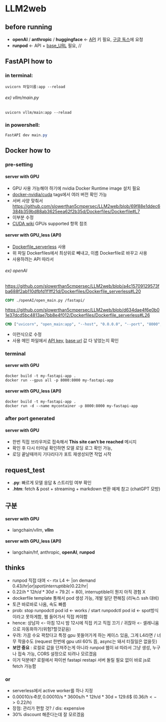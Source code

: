 # LLM2web


## before running
- **openAI** / **anthropic** / **huggingface** <- <ins>API</ins> 키 필요, [구글 독스](https://docs.google.com/document/d/1d9dwWi_1I1ka3cJxiVDRBJ3--9gN7M3svROZjlENnLw/edit?usp=drivesdk)에 요청
- **runpod** <- API + <ins>base_URL</ins> 필요, // 

## **FastAPI** how to

### in terminal:

```terminal
uvicorn 파일이름:app --reload
```
###### ex) vllm/main.py
```
uvicorn vllm/main:app --reload
```

### in powershell:

```powershell
FastAPI dev main.py
```


## Docker how to


### pre-setting


#### server with GPU
 * GPU 사용 가능해야 하기에 nvidia Docker Runtime image 설치 필요
 * [docker-nvidia/cuda](https://hub.docker.com/r/nvidia/cuda) tags에서 여러 버전 확인 가능
 * 서버 사양 맞춰서 
https://github.com/slowerthan5cmpersec/LLM2web/blob/69f88e1ddec6384b359bd88ab3625eea62f2b35d/Dockerfiles/Dockerfile#L7
* 이부분 수정
* [CUDA wiki](https://en.m.wikipedia.org/wiki/CUDA) GPUs supported 항목 참조






#### server with GPU_less (API)
* [Dockerfile_serverless](https://github.com/slowerthan5cmpersec/LLM2web/blob/main/Dockerfiles/Dockerfile_serverless) 사용
* 위 파일 Dockerfiles에서 최상위로 빼내고, 이름 Dockerfile로 바꾸고 사용
* 사용하려는 API 따라서
###### ex) openAI
https://github.com/slowerthan5cmpersec/LLM2web/blob/a4c15709129573fba688f2ab110dfbfd1f1ff21d/Dockerfiles/Dockerfile_serverless#L20
```Dockerfile
COPY ./openAI/open_main.py /fastapi/
```

https://github.com/slowerthan5cmpersec/LLM2web/blob/d634dae4f6e0b01e37dcd5bc4813ae7bb8e4f012/Dockerfiles/Dockerfile_serverless#L26
```Dockerfile
CMD ["uvicorn", "open_main:app", "--host", "0.0.0.0", "--port", "8000", "--reload"]
```
* 이런식으로 수정
* 사용 메인 파일에서 <ins>API key</ins>, <ins>base url</ins> 값 다 넣었는지 확인










### terminal
#### server with GPU
```terminal
docker build -t my-fastapi-app .
docker run --gpus all -p 8000:8000 my-fastapi-app
```
#### server with GPU_less (API)
```terminal
docker build -t my-fastapi-app .
docker run -d --name mycontainer -p 8000:8000 my-fastapi-app
```

### after port generated
#### server with GPU
* 한번 직접 브라우저로 접속해서 **This site can’t be reached** 메시지
* 확인 후 다시 터미널 확인하면 모델 로딩 로그 확인 가능,
* 로딩 끝날때까지 기다리다가 포트 재생성되면 작업 시작

## request_test
* **.py**: 빠르게 모델 응답 & 스트리밍 여부 확인
* **.htm**: fetch & post + streaming + markdown 변환 예제 참고 (chatGPT 모방)


## 구분

#### server with GPU
- langchain/vllm, **vllm**
#### server with GPU_less (API)
- langchain/hf, anthropic, **openAI**, **runpod**




## thinks

- runpod 직접 대여 <- rtx L4 <- |on demand 0.43$/hr| or |spot(interruptible) 0.22$/hr|
- 0.22$/h * 12h/d * 30d = 79.2(=80)$, interruptible이 뭔지 아직 경험 X
- dockerfile template 통해서 pod 생성 가능, 개발 일단 편해짐 (리눅스 ssh 대비)
- 토큰 바로바로 나옴, 속도 빠름
- prob: stop runpodctl pod id <- works / start runpodctl pod id <- spot방식이라고 못하게함, 웹 들어가서 직접 켜야함
- hence: 상남자 <- 아침 12시 밤 12시에 직접 키고 직접 끄기 / 귀찮아 <- 셀레니움으로 자동화하기(위험?할것같음)
- 우려: 가끔 수요 꽉찼다고 특정 gpu 못들어가게 하는 케이스 있음, 그게 L4라면 / 너무 작을수도 (request 한번에 gpu util 60% 뜸, async는 돼서 터질일은 없을듯)
- **보안 중요** : 로컬로 값을 던져주는게 아니라 runpod 웹이 id 따라서 그냥 생성, 누구나 접속 가능, CORS 설정으로 되려나 모르겠음
- 이거 덕분에? 로컬에서 파이썬 fastapi restapi 서버 돌릴 필요 없이 바로 js로 fetch 가능함

### or
- serverless에서 active worker를 하나 지정
- 0.00010$/s 측정, 0.00010$/s * 3600s/h * 12h/d * 30d = 129.6$ (0.36$/h <-> 0.22$/h)
- 장점: 관리가 편할 것? / dis: expensive
- 30% discount 해준다는데 잘 모르겠음
